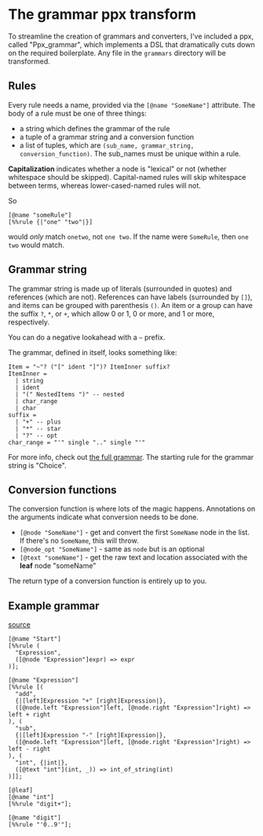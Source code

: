 # The grammar ppx transform

To streamline the creation of grammars and converters, I've included a ppx, called "Ppx_grammar", which implements a DSL that dramatically cuts down on the required boilerplate.
Any file in the `grammars` directory will be transformed.

## Rules

Every rule needs a name, provided via the `[@name "SomeName"]` attribute.
The body of a rule must be one of three things:

- a string which defines the grammar of the rule
- a tuple of a grammar string and a conversion function
- a list of tuples, which are `(sub_name, grammar_string, conversion_function)`. The sub_names must be unique within a rule.


**Capitalization** indicates whether a node is "lexical" or not (whether whitespace should be skipped). Capital-named rules will skip whitespace between terms, whereas lower-cased-named rules will not.

So
```
[@name "someRule"]
[%%rule {|"one" "two"|}]
```
would *only* match `onetwo`, not `one two`. If the name were `SomeRule`, then `one two` would match.

## Grammar string

The grammar string is made up of literals (surrounded in quotes) and references (which are not). References can have labels (surrounded by `[]`), and items can be grouped with parenthesis `()`. An item or a group can have the suffix `?`, `*`, or `+`, which allow 0 or 1, 0 or more, and 1 or more, respectively.

You can do a negative lookahead with a `~` prefix.

The grammar, defined in itself, looks something like:

```
Item = "~"? ("[" ident "]")? ItemInner suffix?
ItemInner =
  | string
  | ident
  | "(" NestedItems ")" -- nested
  | char_range
  | char
suffix =
  | "+" -- plus
  | "*" -- star
  | "?" -- opt
char_range = "'" single ".." single "'"
```

For more info, check out [the full grammar](../parsable/grammar). The starting rule for the grammar string is "Choice".

## Conversion functions

The conversion function is where lots of the magic happens. Annotations on the arguments indicate what conversion needs to be done.

- `[@node "SomeName"]` - get and convert the first `SomeName` node in the list. If there's no `SomeName`, this will throw.
- `[@node_opt "SomeName"]` - same as `node` but is an optional
- `[@text "someName"]` - get the raw text and location associated with the **leaf** node "someName"

The return type of a conversion function is entirely up to you.

## Example grammar
[source](../grammars/mathGrammar.re)

```re
[@name "Start"]
[%%rule (
  "Expression",
  ([@node "Expression"]expr) => expr
)];

[@name "Expression"]
[%%rule [(
  "add",
  {|[left]Expression "+" [right]Expression|},
  ([@node.left "Expression"]left, [@node.right "Expression"]right) => left + right
), (
  "sub",
  {|[left]Expression "-" [right]Expression|},
  ([@node.left "Expression"]left, [@node.right "Expression"]right) => left - right
), (
  "int", {|int|},
  ([@text "int"](int, _)) => int_of_string(int)
)]];

[@leaf]
[@name "int"]
[%%rule "digit+"];

[@name "digit"]
[%%rule "'0..9'"];
```
